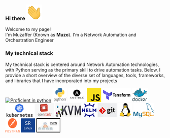 ### Hi there  ![alt text](pics/waving_hand.gif)

<p>Welcome to my page! </br> I'm Muzaffer (Known as <b>Muzo</b>). I'm a Network Automation and Orchestration Engineer</p>

<h3>My technical stack</h3>

My technical stack is centered around Network Automation technologies, with Python serving as the primary skill to drive automation tasks. Below, I provide a short overview of the diverse set of languages, tools, frameworks, and libraries that I have incorporated into my projects


                                                         
[![Proficient in python](https://badgen.net/badge/Proficient%20in/python?color=blue&style=plastic)](https://badgen.net/)
![alt text](pics/python.png)
![alt text](pics/ansible.png)
![alt text](pics/js.png)
![alt text](pics/terra.png)
![alt text](pics/docker.png)
![alt text](pics/kubernetes.png)
![alt text](pics/openstack.png)
![alt text](pics/kvm.png)
![alt text](pics/helm.png)
![alt text](pics/git.jpg)
![alt text](pics/linux.webp)
![alt text](pics/mysql.png)
![alt text](pics/postman.png)
![alt text](pics/srlinux.png)
![alt text](pics/evpn.jpg)



